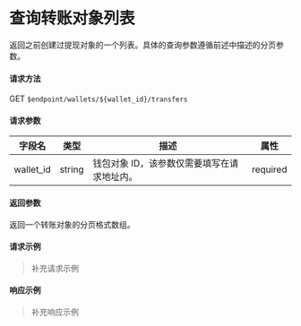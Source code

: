 # 查询转账对象列表

返回之前创建过提现对象的一个列表。具体的查询参数遵循前述中描述的分页参数。

#### 请求方法

GET `$endpoint/wallets/${wallet_id}/transfers`

#### 请求参数

| 字段名    | 类型   | 描述                                        | 属性     |
| --------- | ------ | ------------------------------------------- | -------- |
| wallet_id | string | 钱包对象 ID，该参数仅需要填写在请求地址内。 | required |

#### 返回参数

返回一个转账对象的分页格式数组。

#### 请求示例

> 补充请求示例

#### 响应示例

> 补充响应示例